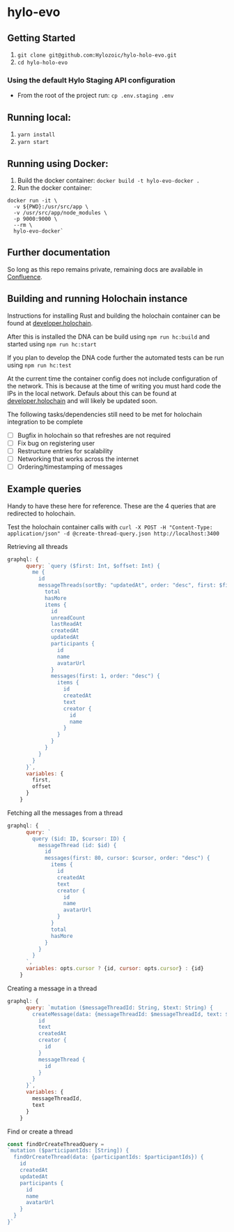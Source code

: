 # hylo-evo

## Getting Started

1. `git clone git@github.com:Hylozoic/hylo-holo-evo.git`
2. `cd hylo-holo-evo`

### Using the default Hylo Staging API configuration

  * From the root of the project run: `cp .env.staging .env`

## Running local:

1. `yarn install`
2. `yarn start`

## Running using Docker:

1. Build the docker container: `docker build -t hylo-evo-docker .`
2. Run the docker container:
~~~
docker run -it \
  -v ${PWD}:/usr/src/app \
  -v /usr/src/app/node_modules \
  -p 9000:9000 \
  --rm \
  hylo-evo-docker`
~~~

## Further documentation

So long as this repo remains private, remaining docs are available in [Confluence](https://hylozoic.atlassian.net/wiki/spaces/DEV/pages/87195649/Web+Client).

## Building and running Holochain instance

Instructions for installing Rust and building the holochain container can be found at [developer.holochain](https://developer.holochain.org/start.html).

After this is installed the DNA can be build using
`npm run hc:build`
and started using
`npm run hc:start`

If you plan to develop the DNA code further the automated tests can be run using
`npm run hc:test`

At the current time the container config does not include configuration of the network. This is because at the time of writing you must hard code the IPs in the local network. Defauls about this can be found at [developer.holochain](https://developer.holochain.org/start.html) and will likely be updated soon.

The following tasks/dependencies still need to be met for holochain integration to be complete

- [ ] Bugfix in holochain so that refreshes are not required
- [ ] Fix bug on registering user
- [ ] Restructure entries for scalability
- [ ] Networking that works across the internet
- [ ] Ordering/timestamping of messages

## Example queries
Handy to have these here for reference. These are the 4 queries that are redirected to holochain.

Test the holochain container calls with
`curl -X POST -H "Content-Type: application/json" -d @create-thread-query.json http://localhost:3400`

Retrieving all threads
```javascript
graphql: {
      query: `query ($first: Int, $offset: Int) {
        me {
          id
          messageThreads(sortBy: "updatedAt", order: "desc", first: $first, offset: $offset) {
            total
            hasMore
            items {
              id
              unreadCount
              lastReadAt
              createdAt
              updatedAt
              participants {
                id
                name
                avatarUrl
              }
              messages(first: 1, order: "desc") {
                items {
                  id
                  createdAt
                  text
                  creator {
                    id
                    name
                  }
                }
              }
            }
          }
        }
      }`,
      variables: {
        first,
        offset
      }
    }
```

Fetching all the messages from a thread
```javascript
graphql: {
      query: `
        query ($id: ID, $cursor: ID) {
          messageThread (id: $id) {
            id
            messages(first: 80, cursor: $cursor, order: "desc") {
              items {
                id
                createdAt
                text
                creator {
                  id
                  name
                  avatarUrl
                }
              }
              total
              hasMore
            }
          }
        }
      `,
      variables: opts.cursor ? {id, cursor: opts.cursor} : {id}
    }
```

Creating a message in a thread
```javascript
graphql: {
      query: `mutation ($messageThreadId: String, $text: String) {
        createMessage(data: {messageThreadId: $messageThreadId, text: $text}) {
          id
          text
          createdAt
          creator {
            id
          }
          messageThread {
            id
          }
        }
      }`,
      variables: {
        messageThreadId,
        text
      }
    }
```

Find or create a thread
```javascript
const findOrCreateThreadQuery =
`mutation ($participantIds: [String]) {
  findOrCreateThread(data: {participantIds: $participantIds}) {
    id
    createdAt
    updatedAt
    participants {
      id
      name
      avatarUrl
    }
  }
}`
```
